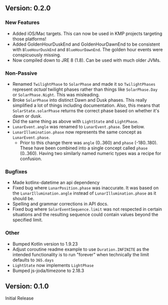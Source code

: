 ## Version: 0.2.0 
### New Features
* Added iOS/Mac targets. This can now be used in KMP projects targeting those platforms!
* Added GoldenHourDuskEnd and GoldenHourDawnEnd to be consistent with `BlueHourDuskEnd` and `BlueHourDawnEnd`. The golden hour events were conspicuously missing.
* Now compiled down to JRE 8 (1.8). Can be used with much older JVMs.

### Non-Passive
* Renamed `TwilightPhase` to `SolarPhase` and made it so `TwilightPhases` represent _actual_ twilight phases rather than things like `SolarPhase.Day` or `SolarPhase.Night`. This was misleading.
* Broke `SolarPhase` into distinct Dawn and Dusk phases. This really simplified  a lot of things including documentation. Also, this means that `SolarState.solarPhase` returns the correct phase based on whether it's dawn or dusk.
* Did the same thing as above with `LightState` and `LightPhase`.
* `LunarEvent.angle` was renamed to `LunarEvent.phase`. See below.
* `LunarIllumination.phase` now represents the same concept as `LunarEvent.phase`.
  * Prior to this change there was `angle` (0..360) and `phase` (-180..180). These have been combined into a single concept called `phase` (0..360). Having two similarly named numeric types was a recipe for confusion.

### Bugfixes
* Made kotlinx-datetime an api dependency
* Fixed bug where `LunarPosition.phase` was inaccurate. It was based on the `LunarIllumination.angle` instead of `LunarIllumination.phase` as it should be.
* Spelling and grammar corrections in API docs.
* Fixed bug where `SolarEventSequence.limit` was not respected in certain situations and the resulting sequence could contain values beyond the specified limit.

### Other
* Bumped Kotlin version to 1.9.23
* Adjust coroutine readme example to use `Duration.INFINITE` as the intended functionality is to run "forever" when technically the limit defaults to `365.days`
* `LightState` now implements `LightPhase`
* Bumped js-joda/timezone to 2.18.3

## Version: 0.1.0
Initial Release